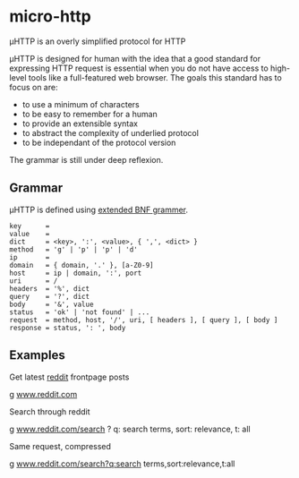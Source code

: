 micro-http
==========
µHTTP is an overly simplified protocol for HTTP

µHTTP is designed for human with the idea that a good standard for expressing
HTTP request is essential when you do not have access to high-level tools like a 
full-featured web browser. The goals this standard has to focus on are:

* to use a minimum of characters
* to be easy to remember for a human
* to provide an extensible syntax
* to abstract the complexity of underlied protocol
* to be independant of the protocol version

The grammar is still under deep reflexion.

Grammar
-------
µHTTP is defined using [extended BNF grammer](http://en.wikipedia.org/wiki/Extended_Backus%E2%80%93Naur_Form).
```bnf
key      =
value    = 
dict     = <key>, ':', <value>, { ',', <dict> }
method   = 'g' | 'p' | 'p' | 'd'
ip       = 
domain   = { domain, '.' }, [a-Z0-9] 
host     = ip | domain, ':', port
uri      = /
headers  = '%', dict
query    = '?', dict
body     = '&', value
status   = 'ok' | 'not found' | ...
request  = method, host, '/', uri, [ headers ], [ query ], [ body ]
response = status, ': ', body
```

Examples
--------
Get latest [reddit](http://reddit.com) frontpage posts

  g www.reddit.com
  
Search through reddit

  g www.reddit.com/search ? q: search terms, sort: relevance, t: all 
  
Same request, compressed

  g www.reddit.com/search?q:search terms,sort:relevance,t:all
